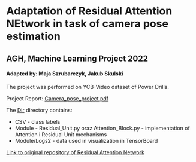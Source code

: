 # Adaptation of Residual Attention NEtwork in task of camera pose estimation
## AGH, Machine Learning Project 2022

#### Adapted by: Maja Szrubarczyk, Jakub Skulski

The project was performed on YCB-Video dataset of Power Drills. 

Project Report:
[Camera_pose_project.pdf](https://github.com/deszczowaa/Residual-Attention-Network/blob/main/Camera_pose_project.pdf)

The [Dir](https://github.com/deszczowaa/Residual-Attention-Network/tree/main/Dir) directory contains:
- CSV - class labels
- Module - Residual_Unit.py oraz Attention_Block.py - implementation of Attention i Residual Unit mechanisms
- Module/Logs2 - data used in visualization in TensorBoard


[Link to original repository of Residual Attention Network](https://github.com/Jay4869/Deep-Learning)
